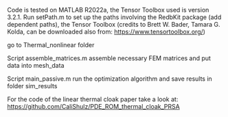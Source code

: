 Code is tested on MATLAB R2022a, the Tensor Toolbox used is version 3.2.1.
Run setPath.m to set up the paths involving the RedbKit package (add dependent paths), the Tensor Toolbox (credits to Brett W. Bader, Tamara G. Kolda, can be downloaded also from: https://www.tensortoolbox.org/) 

go to Thermal_nonlinear folder 

Script assemble_matrices.m  assemble necessary FEM matrices and put data into mesh_data  

Script main_passive.m run the optimization algorithm and save results in folder sim_results 

For the code of the linear thermal cloak paper take a look at: https://github.com/CaliShulz/PDE_ROM_thermal_cloak_PRSA
